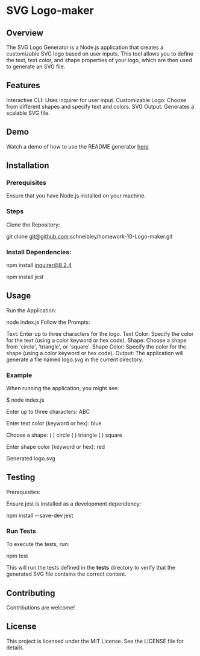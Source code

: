 # SVG Logo-maker
## Overview
The SVG Logo Generator is a Node.js application that creates a customizable SVG logo based on user inputs. This tool allows you to define the text, text color, and shape properties of your logo, which are then used to generate an SVG file.

## Features
Interactive CLI: Uses inquirer for user input.
Customizable Logo: Choose from different shapes and specify text and colors.
SVG Output: Generates a scalable SVG file.

## Demo
Watch a demo of how to use the README generator [here](https://drive.google.com/file/d/1wtOkR3dpawXWZMvTS26qM-41dDHrCOis/view)

## Installation
### Prerequisites

Ensure that you have Node.js installed on your machine.

### Steps
Clone the Repository:

git clone git@github.com:schneibley/homework-10-Logo-maker.git

### Install Dependencies:
npm install inquirer@8.2.4

npm install jest


## Usage
Run the Application:

node index.js
Follow the Prompts:

Text: Enter up to three characters for the logo.
Text Color: Specify the color for the text (using a color keyword or hex code).
Shape: Choose a shape from 'circle', 'triangle', or 'square'.
Shape Color: Specify the color for the shape (using a color keyword or hex code).
Output: The application will generate a file named logo.svg in the current directory.

### Example
When running the application, you might see:

$ node index.js

Enter up to three characters: ABC

Enter text color (keyword or hex): blue

Choose a shape:
  ( ) circle
  ( ) triangle
  ( ) square

Enter shape color (keyword or hex): red

Generated logo.svg



## Testing
Prerequisites:

Ensure jest is installed as a development dependency:


npm install --save-dev jest
### Run Tests
To execute the tests, run:

npm test

This will run the tests defined in the __tests__ directory to verify that the generated SVG file contains the correct content.

## Contributing
Contributions are welcome! 

## License
This project is licensed under the MIT License. See the LICENSE file for details.
